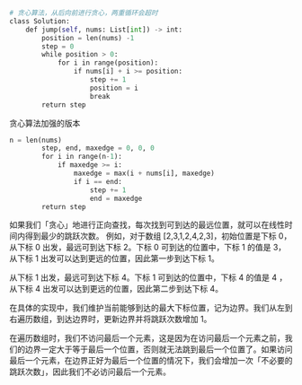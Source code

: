 

```python
# 贪心算法，从后向前进行贪心，两重循环会超时
class Solution:
    def jump(self, nums: List[int]) -> int:
        position = len(nums) -1 
        step = 0
        while position > 0:
            for i in range(position):
                if nums[i] + i >= position:
                    step += 1
                    position = i
                    break
        return step
```
贪心算法加强的版本
```python
n = len(nums)
        step, end, maxedge = 0, 0, 0
        for i in range(n-1):
            if maxedge >= i:
                maxedge = max(i + nums[i], maxedge)
                if i == end:
                    step += 1
                    end = maxedge
        return step
```
如果我们「贪心」地进行正向查找，每次找到可到达的最远位置，就可以在线性时间内得到最少的跳跃次数。
例如，对于数组 [2,3,1,2,4,2,3]，初始位置是下标 0，从下标 0 出发，最远可到达下标 2。下标 0 可到达的位置中，下标 1 的值是 3，从下标 1 出发可以达到更远的位置，因此第一步到达下标 1。

从下标 1 出发，最远可到达下标 4。下标 1 可到达的位置中，下标 4 的值是 4 ，从下标 4 出发可以达到更远的位置，因此第二步到达下标 4。

在具体的实现中，我们维护当前能够到达的最大下标位置，记为边界。我们从左到右遍历数组，到达边界时，更新边界并将跳跃次数增加 1。

在遍历数组时，我们不访问最后一个元素，这是因为在访问最后一个元素之前，我们的边界一定大于等于最后一个位置，否则就无法跳到最后一个位置了。如果访问最后一个元素，在边界正好为最后一个位置的情况下，我们会增加一次「不必要的跳跃次数」，因此我们不必访问最后一个元素。




